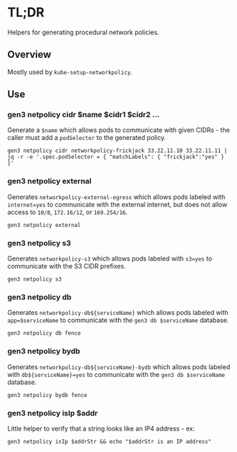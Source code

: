 # TL;DR

Helpers for generating procedural network policies.

## Overview

Mostly used by `kube-setup-networkpolicy`.

## Use

### gen3 netpolicy cidr $name $cidr1 $cidr2 ...

Generate a `$name` which allows pods to communicate with given CIDRs - the caller must add
a `podSelector` to the generated policy.

```
gen3 netpolicy cidr networkpolicy-frickjack 33.22.11.10 33.22.11.11 | jq -r -e '.spec.podSelector = { "matchLabels": { "frickjack":"yes" } }'
```

### gen3 netpolicy external

Generates `networkpolicy-external-egress` which allows pods labeled with `internet=yes` to communicate with the external internet, but does not allow access to `10/8`, `172.16/12`, or `169.254/16`.

```
gen3 netpolicy external
```

### gen3 netpolicy s3

Generates `networkpolicy-s3` which allows pods labeled with `s3=yes` to communicate with the S3 CIDR prefixes.

```
gen3 netpolicy s3
```

### gen3 netpolicy db

Generates `networkpolicy-db${serviceName}` which allows pods labeled with `app=$serviceName` to communicate with the `gen3 db $serviceName` database.

```
gen3 netpolicy db fence
```

### gen3 netpolicy bydb

Generates `networkpolicy-db${serviceName}-bydb` which allows pods labeled with `db${serviceName}=yes` to communicate with the `gen3 db $serviceName` database.

```
gen3 netpolicy bydb fence
```

### gen3 netpolicy isIp $addr

Little helper to verify that a string looks like an IP4 address - ex:
```
gen3 netpolicy isIp $addrStr && echo "$addrStr is an IP address"
```

